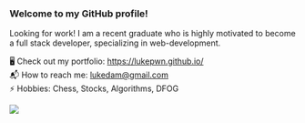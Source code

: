 ### Welcome to my GitHub profile!

Looking for work!
I am a recent graduate who is highly motivated to become a full stack developer, specializing in web-development. 

🖥 Check out my portfolio: https://lukepwn.github.io/  
📬 How to reach me: lukedam@gmail.com  
:zap: Hobbies: Chess, Stocks, Algorithms, DFOG

<!-- <img src="https://github-readme-stats.vercel.app/api?username=lukepwn&&show_icons=true&count_private=true&theme=radical"> -->

<img src="https://github-readme-stats.vercel.app/api/top-langs/?username=lukepwn&exclude_repo=Racing-Revolution,ExplorationGame&layout=compact&theme=radical&langs_count=10">
